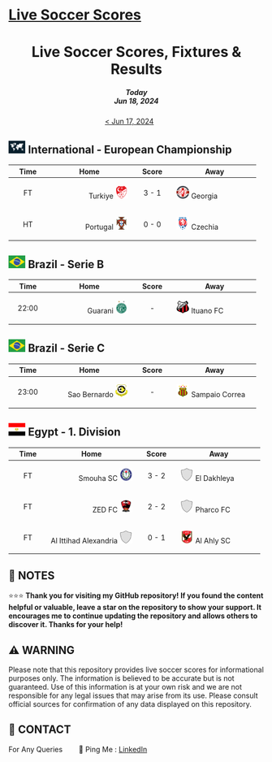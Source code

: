 [Live Soccer Scores](https://github.com/ErcinDedeoglu/LiveSoccerScores)
==========

<h1 align="center">Live Soccer Scores, Fixtures & Results</h1>
<h5 align="center">Today<br/>Jun 18, 2024</h5>

<div align="center">

[&lt; Jun 17, 2024](</archive/2024/06/2024-06-17.md>)&emsp;&emsp;

</div>

## <img src="/static/logos/International-European Championship.png" height="25px"> International - European Championship

<div align="center">

&emsp;Time&emsp; | &emsp;&emsp;&emsp;&emsp;Home&emsp;&emsp;&emsp;&emsp; | &emsp;Score&emsp; | &emsp;&emsp;&emsp;&emsp;Away&emsp;&emsp;&emsp;&emsp; |
| ------------ | ------------ | ------------ | ------------ |
| <p align="center">FT</p> | <p align="right">Turkiye <img src="/static/logos/Turkiye.png" height="25px"></p> | <p align="center">3 - 1</p> | <p align="left"><img src="/static/logos/Georgia.png" height="25px"> Georgia</p> |
| <p align="center">HT</p> | <p align="right">Portugal <img src="/static/logos/Portugal.png" height="25px"></p> | <p align="center">0 - 0</p> | <p align="left"><img src="/static/logos/Czechia.png" height="25px"> Czechia</p> |
</div>


## <img src="/static/logos/Brazil-Serie B.png" height="25px"> Brazil - Serie B

<div align="center">

&emsp;Time&emsp; | &emsp;&emsp;&emsp;&emsp;Home&emsp;&emsp;&emsp;&emsp; | &emsp;Score&emsp; | &emsp;&emsp;&emsp;&emsp;Away&emsp;&emsp;&emsp;&emsp; |
| ------------ | ------------ | ------------ | ------------ |
| <p align="center">22:00</p> | <p align="right">Guarani <img src="/static/logos/Guarani.png" height="25px"></p> | <p align="center">-</p> | <p align="left"><img src="/static/logos/Ituano FC.png" height="25px"> Ituano FC</p> |
</div>


## <img src="/static/logos/Brazil-Serie C.png" height="25px"> Brazil - Serie C

<div align="center">

&emsp;Time&emsp; | &emsp;&emsp;&emsp;&emsp;Home&emsp;&emsp;&emsp;&emsp; | &emsp;Score&emsp; | &emsp;&emsp;&emsp;&emsp;Away&emsp;&emsp;&emsp;&emsp; |
| ------------ | ------------ | ------------ | ------------ |
| <p align="center">23:00</p> | <p align="right">Sao Bernardo <img src="/static/logos/Sao Bernardo.png" height="25px"></p> | <p align="center">-</p> | <p align="left"><img src="/static/logos/Sampaio Correa.png" height="25px"> Sampaio Correa</p> |
</div>


## <img src="/static/logos/Egypt-1. Division.png" height="25px"> Egypt - 1. Division

<div align="center">

&emsp;Time&emsp; | &emsp;&emsp;&emsp;&emsp;Home&emsp;&emsp;&emsp;&emsp; | &emsp;Score&emsp; | &emsp;&emsp;&emsp;&emsp;Away&emsp;&emsp;&emsp;&emsp; |
| ------------ | ------------ | ------------ | ------------ |
| <p align="center">FT</p> | <p align="right">Smouha SC <img src="/static/logos/Smouha SC.png" height="25px"></p> | <p align="center">3 - 2</p> | <p align="left"><img src="/static/logos/El Dakhleya.png" height="25px"> El Dakhleya</p> |
| <p align="center">FT</p> | <p align="right">ZED FC <img src="/static/logos/ZED FC.png" height="25px"></p> | <p align="center">2 - 2</p> | <p align="left"><img src="/static/logos/Pharco FC.png" height="25px"> Pharco FC</p> |
| <p align="center">FT</p> | <p align="right">Al Ittihad Alexandria <img src="/static/logos/Al Ittihad Alexandria.png" height="25px"></p> | <p align="center">0 - 1</p> | <p align="left"><img src="/static/logos/Al Ahly SC.png" height="25px"> Al Ahly SC</p> |
</div>





## 📝 NOTES

⭐⭐⭐ **Thank you for visiting my GitHub repository! If you found the content helpful or valuable, leave a star on the repository to show your support. It encourages me to continue updating the repository and allows others to discover it. Thanks for your help!**


## ⚠️ WARNING

Please note that this repository provides live soccer scores for informational purposes only. The information is believed to be accurate but is not guaranteed. Use of this information is at your own risk and we are not responsible for any legal issues that may arise from its use. Please consult official sources for confirmation of any data displayed on this repository.


## 📨 CONTACT

For Any Queries
&emsp;&emsp;🏓 Ping Me : [LinkedIn](https://www.linkedin.com/in/ercindedeoglu/)

